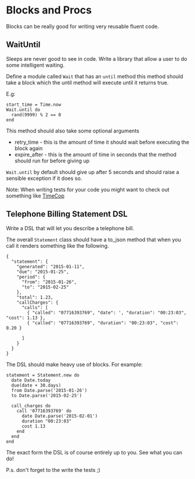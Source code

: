 # Blocks and Procs

Blocks can be really good for writing very reusable fluent code.


## WaitUntil

Sleeps are never good to see in code. Write a library that allow a user to do some intelligent waiting.

Define a module called `Wait` that has an `until` method this method should take a block which the until method will execute until it returns true.

E.g:

```
start_time = Time.now
Wait.until do
  rand(9999) % 2 == 0
end
```

This method should also take some optional arguments

- retry_time - this is the amount of time it should wait before executing the block again
- expire_after - this is the amount of time in seconds that the method should run for before giving up

`Wait.until` by default should give up after 5 seconds and should raise a sensible exception if it does so.

Note: When writing tests for your code you might want to check out something like [TimeCop](https://github.com/travisjeffery/timecop)


## Telephone Billing Statement DSL

Write a DSL that will let you describe a telephone bill.

The overall `Statement` class should have a to_json method that when you call it renders something like the following.

```
{
  "statement": {
    "generated": "2015-01-11",
    "due": "2015-01-25",
    "period": {
      "from": "2015-01-26",
      "to": "2015-02-25"
    },
    "total": 1.23,
    "callCharges": {
      "calls": [
        { "called": "07716393769", "date": ', "duration": "00:23:03", "cost": 1.13 },
        { "called": "07716393769", "duration": "00:23:03", "cost": 0.20 }

      ]
    }
  }
}
```

The DSL should make heavy use of blocks. For example:

```
statement = Statement.new do
  date Date.today
  due(date + 30.days)
  from Date.parse('2015-01-26')
  to Date.parse('2015-02-25')

  call_charges do
    call '07716393769' do
      date Date.parse('2015-02-01')
      duration "00:23:03"
      cost 1.13
    end
  end
end
```

The exact form the DSL is of course entirely up to you. See what you can do!

P.s. don't forget to the write the tests ;)
